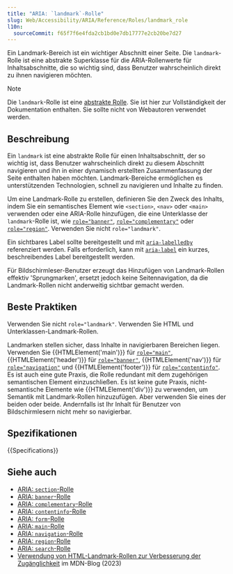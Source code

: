 ```yaml
---
title: "ARIA: `landmark`-Rolle"
slug: Web/Accessibility/ARIA/Reference/Roles/landmark_role
l10n:
  sourceCommit: f65f7f6e4fda2cb1bd0e7db17777e2cb20be7d27
---
```


Ein Landmark-Bereich ist ein wichtiger Abschnitt einer Seite. Die `landmark`-Rolle ist eine abstrakte Superklasse für die ARIA-Rollenwerte für Inhaltsabschnitte, die so wichtig sind, dass Benutzer wahrscheinlich direkt zu ihnen navigieren möchten.

> [!NOTE]
> Die `landmark`-Rolle ist eine [abstrakte Rolle](/de/docs/Web/Accessibility/ARIA/Reference/Roles#6._abstract_roles). Sie ist hier zur Vollständigkeit der Dokumentation enthalten. Sie sollte nicht von Webautoren verwendet werden.

## Beschreibung

Ein `landmark` ist eine abstrakte Rolle für einen Inhaltsabschnitt, der so wichtig ist, dass Benutzer wahrscheinlich direkt zu diesem Abschnitt navigieren und ihn in einer dynamisch erstellten Zusammenfassung der Seite enthalten haben möchten. Landmark-Bereiche ermöglichen es unterstützenden Technologien, schnell zu navigieren und Inhalte zu finden.

Um eine Landmark-Rolle zu erstellen, definieren Sie den Zweck des Inhalts, indem Sie ein semantisches Element wie `<section>`, `<nav>` oder `<main>` verwenden oder eine ARIA-Rolle hinzufügen, die eine Unterklasse der `landmark`-Rolle ist, wie [`role="banner"`](/de/docs/Web/Accessibility/ARIA/Reference/Roles/banner_role), [`role="complementary"`](/de/docs/Web/Accessibility/ARIA/Reference/Roles/complementary_role) oder [`role="region"`](/de/docs/Web/Accessibility/ARIA/Reference/Roles/region_role). Verwenden Sie nicht `role="landmark"`.

Ein sichtbares Label sollte bereitgestellt und mit [`aria-labelledby`](/de/docs/Web/Accessibility/ARIA/Reference/Attributes/aria-labelledby) referenziert werden. Falls erforderlich, kann mit [`aria-label`](/de/docs/Web/Accessibility/ARIA/Reference/Attributes/aria-label) ein kurzes, beschreibendes Label bereitgestellt werden.

Für Bildschirmleser-Benutzer erzeugt das Hinzufügen von Landmark-Rollen effektiv 'Sprungmarken', ersetzt jedoch keine Seitennavigation, da die Landmark-Rollen nicht anderweitig sichtbar gemacht werden.

## Beste Praktiken

Verwenden Sie nicht `role="landmark"`. Verwenden Sie HTML und Unterklassen-Landmark-Rollen.

Landmarken stellen sicher, dass Inhalte in navigierbaren Bereichen liegen. Verwenden Sie {{HTMLElement('main')}} für [`role="main"`](/de/docs/Web/Accessibility/ARIA/Reference/Roles/main_role), {{HTMLElement('header')}} für [`role="banner"`](/de/docs/Web/Accessibility/ARIA/Reference/Roles/banner_role), {{HTMLElement('nav')}} für [`role="navigation"`](/de/docs/Web/Accessibility/ARIA/Reference/Roles/navigation_role) und {{HTMLElement('footer')}} für [`role="contentinfo"`](/de/docs/Web/Accessibility/ARIA/Reference/Roles/contentinfo_role). Es ist auch eine gute Praxis, die Rolle redundant mit dem zugehörigen semantischen Element einzuschließen. Es ist keine gute Praxis, nicht-semantische Elemente wie {{HTMLElement('div')}} zu verwenden, um Semantik mit Landmark-Rollen hinzuzufügen. Aber verwenden Sie eines der beiden oder beide. Andernfalls ist Ihr Inhalt für Benutzer von Bildschirmlesern nicht mehr so navigierbar.

## Spezifikationen

{{Specifications}}

## Siehe auch

- [ARIA: `section`-Rolle](/de/docs/Web/Accessibility/ARIA/Reference/Roles/section_role)
- [ARIA: `banner`-Rolle](/de/docs/Web/Accessibility/ARIA/Reference/Roles/banner_role)
- [ARIA: `complementary`-Rolle](/de/docs/Web/Accessibility/ARIA/Reference/Roles/complementary_role)
- [ARIA: `contentinfo`-Rolle](/de/docs/Web/Accessibility/ARIA/Reference/Roles/contentinfo_role)
- [ARIA: `form`-Rolle](/de/docs/Web/Accessibility/ARIA/Reference/Roles/form_role)
- [ARIA: `main`-Rolle](/de/docs/Web/Accessibility/ARIA/Reference/Roles/main_role)
- [ARIA: `navigation`-Rolle](/de/docs/Web/Accessibility/ARIA/Reference/Roles/navigation_role)
- [ARIA: `region`-Rolle](/de/docs/Web/Accessibility/ARIA/Reference/Roles/region_role)
- [ARIA: `search`-Rolle](/de/docs/Web/Accessibility/ARIA/Reference/Roles/search_role)
- [Verwendung von HTML-Landmark-Rollen zur Verbesserung der Zugänglichkeit](/en-US/blog/aria-accessibility-html-landmark-roles/) im MDN-Blog (2023)

